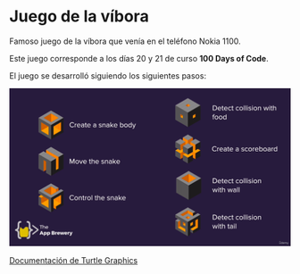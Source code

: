 # Juego de la víbora

Famoso juego de la víbora que venía en el teléfono Nokia 1100.

Este juego corresponde a los días 20 y 21 de curso **100 Days of Code**.

El juego se desarrolló siguiendo los siguientes pasos:

![dev-staps](./dev-steps.png)

[Documentación de Turtle Graphics](https://docs.python.org/3/library/turtle.html#module-turtle)